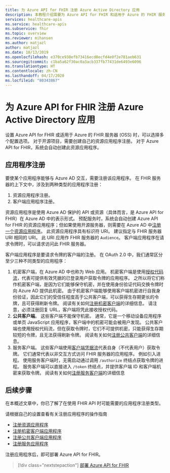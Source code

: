 ```yaml
---
title: 为 Azure API for FHIR 注册 Azure Active Directory 应用
description: 本教程介绍需要为 Azure API for FHIR 和适用于 Azure 的 FHIR 服务器注册哪些应用程序。
services: healthcare-apis
ms.service: healthcare-apis
ms.subservice: fhir
ms.topic: overview
ms.reviewer: mihansen
ms.author: matjazl
author: matjazl
ms.date: 10/13/2019
ms.openlocfilehash: e370ce938efb73416ecd8ecfd4e0f2e781aeb631
ms.sourcegitcommit: c1ba5a62f30ac0a3acb337fb77431de6493e6096
ms.translationtype: HT
ms.contentlocale: zh-CN
ms.lasthandoff: 04/17/2020
ms.locfileid: "80343867"
---
```

# <a name="register-the-azure-active-directory-apps-for-azure-api-for-fhir"></a>为 Azure API for FHIR 注册 Azure Active Directory 应用

设置 Azure API for FHIR 或适用于 Azure 的 FHIR 服务器 (OSS) 时，可以选择多个配置选项。 对于开源项目，需要创建自己的资源应用程序注册。 对于 Azure API for FHIR，系统会自动创建此资源应用程序。

## <a name="application-registrations"></a>应用程序注册

要使某个应用程序能够与 Azure AD 交互，需要注册该应用程序。 在 FHIR 服务器的上下文中，涉及到两种类型的应用程序注册：

1. 资源应用程序注册。
1. 客户端应用程序注册。

资源应用程序是使用 Azure AD 保护的 API 或资源（具体而言，是 Azure API for FHIR）在 Azure AD 中的表示形式。  预配服务时，系统会自动创建 Azure API for FHIR 的资源应用程序；但如果使用开源服务器，则需要在 Azure AD 中[注册一个资源应用程序](register-resource-azure-ad-client-app.md)。 此资源应用程序具有标识符 URI。 建议指定与 FHIR 服务器 URI 相同的 URI。 此 URI 应用作 FHIR 服务器的 `Audience`。 客户端应用程序在请求令牌时，可以请求访问此 FHIR 服务器。

客户端应用程序是要请求令牌的客户端的注册。  在 OAuth 2.0 中，我们通常区分至少三种不同类型的应用程序：

1. 机密客户端，在 Azure AD 中也称为 Web 应用。  机密客户端是使用[授权代码流](https://docs.azure.cn/active-directory/develop/v1-protocols-oauth-code)，代表可提供有效凭据的已登录用户获取令牌的应用程序。 之所以将它们称作机密客户端，是因为它们能够保守机密，并在使用身份验证代码交换令牌时向 Azure AD 提供此机密。 由于机密客户端能够使用客户端机密进行自我身份验证，因此它们的受信任程度高于公共客户端，可以获得生存期更长的令牌，且可获得刷新令牌。 阅读有关如何[注册机密客户端](register-confidential-azure-ad-client-app.md)的详细信息。 请注意，必须注册回复 URL，客户端将凭此接收授权代码。
1. **公共客户端**。 这些客户端不能保守机密。 通常，它是一个移动设备应用程序或单页 JavaScript 应用程序，客户端中的机密可能会被用户发现。 公共客户端也使用授权代码流，但在获取令牌时，它们不可提供机密，只能获得生存期较短的令牌，且无法获得刷新令牌。 阅读有关如何[注册公共客户端](register-public-azure-ad-client-app.md)的详细信息。
1. 服务客户端。 这些客户端使用[客户端凭据流](https://docs.azure.cn/active-directory/develop/v1-oauth2-client-creds-grant-flow)代表自身（不代表用户）获取令牌。 它们通常代表以非交互方式访问 FHIR 服务器的应用程序。 例如引入进程。 使用服务客户端时，无需启动通过调用 `/authorize` 终结点获取令牌的进程。 服务客户端可以直接进入 `/token` 终结点，并提供客户端 ID 和客户端机密来获取令牌。 阅读有关如何[注册服务客户端](register-service-azure-ad-client-app.md)的详细信息

## <a name="next-steps"></a>后续步骤

在本概述文章中，你已了解了在使用 FHIR API 时可能需要的应用程序注册类型。

请根据自己的设置查看有关注册应用程序的操作指南

* [注册资源应用程序](register-resource-azure-ad-client-app.md)
* [注册机密客户端应用程序](register-confidential-azure-ad-client-app.md)
* [注册公共客户端应用程序](register-public-azure-ad-client-app.md)
* [注册服务应用程序](register-service-azure-ad-client-app.md)

注册应用程序后，即可部署 Azure API for FHIR。

>[!div class="nextstepaction"]
>[部署 Azure API for FHIR](fhir-paas-powershell-quickstart.md)